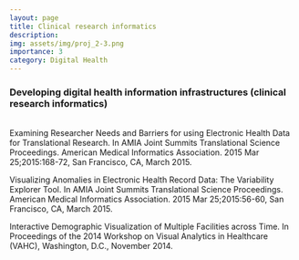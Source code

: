 ```yaml
---
layout: page
title: Clinical research informatics
description:
img: assets/img/proj_2-3.png
importance: 3
category: Digital Health
---
```


<h3>Developing digital health information infrastructures (clinical research informatics)</h3>
<br>
Examining Researcher Needs and Barriers for using Electronic Health Data for Translational Research. In AMIA Joint Summits Translational Science Proceedings. American Medical Informatics Association. 2015 Mar 25;2015:168-72, San Francisco, CA, March 2015.

Visualizing Anomalies in Electronic Health Record Data: The Variability Explorer Tool. In AMIA Joint Summits Translational Science Proceedings. American Medical Informatics Association. 2015 Mar 25;2015:56-60, San Francisco, CA, March 2015.

Interactive Demographic Visualization of Multiple Facilities across Time. In Proceedings of the 2014 Workshop on Visual Analytics in Healthcare (VAHC), Washington, D.C., November 2014.
